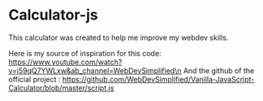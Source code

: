 # Calculator-js

This calculator was created to help me improve my webdev skills. 

Here is my source of inspiration for this code: https://www.youtube.com/watch?v=j59qQ7YWLxw&ab_channel=WebDevSimplified\n
And the github of the official project        : https://github.com/WebDevSimplified/Vanilla-JavaScript-Calculator/blob/master/script.js

